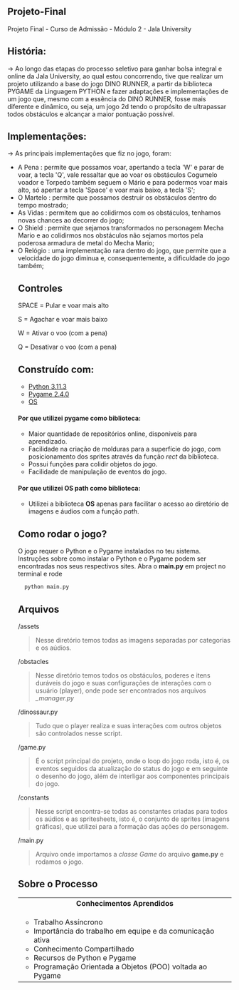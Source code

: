 ## Projeto-Final
Projeto Final - Curso de Admissão - Módulo 2 - Jala University

## História:
-> Ao longo das etapas do processo seletivo para ganhar bolsa integral e online da Jala University, ao qual estou concorrendo, tive que realizar um projeto utilizando
a base do jogo DINO RUNNER, a partir da biblioteca PYGAME da Linguagem PYTHON e fazer adaptações e implementações de um jogo que, mesmo com a essência do DINO RUNNER, fosse mais diferente e dinâmico, ou seja, um jogo 2d tendo o propósito de ultrapassar todos obstáculos e alcançar a maior pontuação possível.

## Implementações:
-> As principais implementações que fiz no jogo, foram:
<ul>
	<li>A Pena : permite que possamos voar, apertando a tecla 'W' e parar de voar, a tecla 'Q', vale ressaltar que ao voar os obstáculos Cogumelo voador e Torpedo também seguem o Mário e para podermos voar mais alto, só apertar a tecla 'Space' e voar mais baixo, a tecla 'S';</li>
	<li>O Martelo : permite que possamos destruir os obstáculos dentro do tempo mostrado;</li>
	<li>As Vidas : permitem que ao colidirmos com os obstáculos, tenhamos novas chances ao decorrer do jogo;</li>
	<li>O Shield : permite que sejamos transformados no personagem Mecha Mario e ao colidirmos nos obstáculos não sejamos mortos pela poderosa armadura de metal do Mecha Mario;</li>
	<li>O Relógio : uma implementação rara dentro do jogo, que permite que a velocidade do jogo diminua e, consequentemente, a dificuldade do jogo também;</li>
</u>

## Controles

<p>
	SPACE  = Pular e voar mais alto
</p>
<p>
	S  = Agachar e voar mais baixo
</p>
<p>
	W  = Ativar o voo (com a pena)
</p>
<p>
	Q  = Desativar o voo (com a pena)
</p>


## Construído com:

- [ Python 3.11.3 ](https://www.python.org/downloads/release/python-3113/)
- [ Pygame 2.4.0](https://www.pygame.org/wiki/GettingStarted)
- [ OS ](https://python.readthedocs.io/en/stable/library/os.html)

#### Por que utilizei pygame como biblioteca:
- Maior quantidade de repositórios online, disponíveis para aprendizado.
- Facilidade na criação de molduras para a superfície do jogo, com posicionamento dos sprites através da função <i>rect</i> da biblioteca.
- Possui funções para colidir objetos do jogo.
- Facilidade de manipulação de eventos do jogo.

#### Por que utilizei OS path como biblioteca:
- Utilizei a biblioteca <b>OS</b> apenas para facilitar o acesso ao diretório de imagens e áudios com a função <i>path</i>.


<!-- ## Como rodar o jogo? -->
<h2 id="how-to-run">Como rodar o jogo?</h2>
<p>
	O jogo requer o Python e o Pygame instalados no teu sistema. Instruções sobre como instalar o Python e o Pygame podem ser encontradas nos seus respectivos sites. Abra o <strong>main.py</strong> em project no terminal e rode 
	
```sh
  python main.py
```

</p>

## Arquivos

/assets

> Nesse diretório temos todas as imagens separadas por categorias e os aúdios.

/obstacles

> Nesse diretório temos todos os obstáculos, poderes e itens duráveis do jogo e suas configurações de interações com o usuário (player), onde pode ser encontrados nos arquivos <i>_manager.py</i> 

/dinossaur.py

> Tudo que o player realiza e suas interações com outros objetos são controlados nesse script.

/game.py

> É o script principal do projeto, onde o loop do jogo roda, isto é, os eventos seguidos da atualização do status do jogo e em seguinte o desenho do jogo, além de interligar aos componentes principais do jogo.

/constants

> Nesse script encontra-se todas as constantes criadas para todos os aúdios e as spritesheets, isto é, o conjunto de sprites (imagens gráficas), que utilizei para a formação das ações do personagem.

/main.py

> Arquivo onde importamos a <i>classe Game</i> do arquivo <b>game.py</b> e rodamos o jogo.

## Sobre o Processo

<table>
  <td align="center"><b>Conhecimentos Aprendidos</b></td>
  <tr/>
  <td align="left">
  <ul>
  <li>Trabalho Assíncrono</li>
  <li>Importância do trabalho em equipe e da comunicação ativa</li>
  <li>Conhecimento Compartilhado</li>
  <li>Recursos de Python e Pygame</li>
  <li>Programação Orientada a Objetos (POO) voltada ao Pygame</li>
  </ul>
  </td>
 </tr>
 </table>
